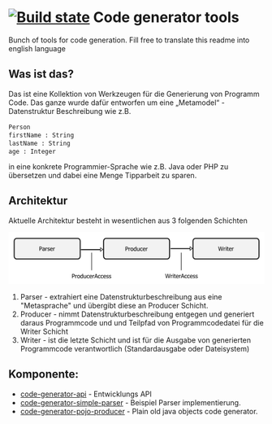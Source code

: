 [![Build state](https://travis-ci.org/sergej-samsonow/code-generator.svg)](https://travis-ci.org/sergej-samsonow/code-generator) Code generator tools
==============

Bunch of tools for code generation.
Fill free to translate this readme into english language

## Was ist das?
Das ist eine Kollektion von Werkzeugen für die Generierung von Programm Code.
Das ganze wurde dafür entworfen um eine „Metamodel“ - Datenstruktur 
Beschreibung wie z.B. 

```
Person
firstName : String
lastName : String
age : Integer
```
in eine konkrete Programmier-Sprache wie z.B. Java oder PHP zu übersetzen 
und dabei eine Menge Tipparbeit zu sparen.  

## Architektur
Aktuelle Architektur besteht in wesentlichen aus 3 folgenden Schichten

![Architektur](src/site/resources/architecture.png)

1. Parser -  extrahiert eine Datenstrukturbeschreibung aus eine "Metasprache"
   und übergibt diese an Producer Schicht. 
2. Producer - nimmt Datenstrukturbeschreibung entgegen und generiert daraus 
   Programmcode und und Teilpfad von Programmcodedatei für die Writer Schicht
3. Writer -  ist die letzte Schicht und ist für die Ausgabe von generierten
   Programmcode verantwortlich (Standardausgabe oder Dateisystem)

## Komponente:
* [code-generator-api](api) - Entwicklungs API
* [code-generator-simple-parser](simple-parser) - Beispiel Parser implementierung.
* [code-generator-pojo-producer](pojo-producer) - Plain old java objects code generator.
